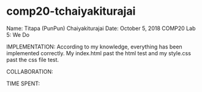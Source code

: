 # comp20-tchaiyakiturajai
 
Name: Titapa (PunPun) Chaiyakiturajai
Date: October 5, 2018
COMP20 Lab 5: We Do


IMPLEMENTATION:
According to my knowledge, everything has been implemented correctly. My
index.html past the html test and my style.css past the css file test. 


COLLABORATION:


TIME SPENT: 
